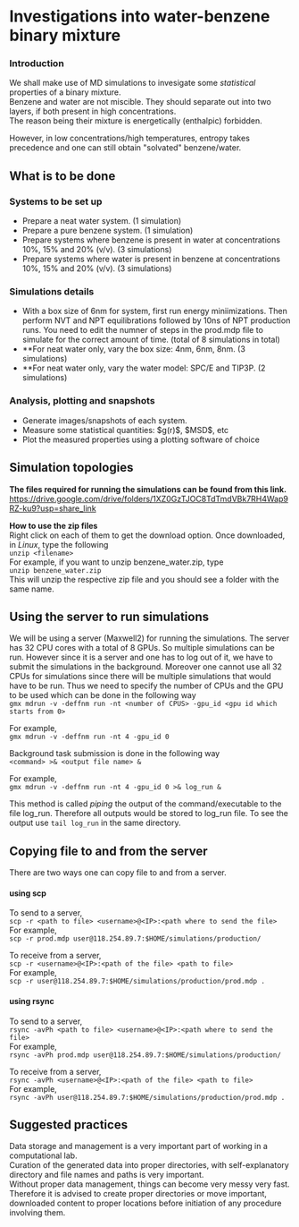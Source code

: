 <h1> Investigations into water-benzene binary mixture </h1>

<h3> Introduction </h3>

We shall make use of MD simulations to invesigate some *statistical* properties of a binary mixture.<br>
Benzene and water are not miscible. They should separate out into two layers, if both present in high concentrations.<br>
The reason being their mixture is energetically (enthalpic) forbidden. 

However, in low concentrations/high temperatures, entropy takes precedence and one can still obtain "solvated" benzene/water.

<h2> What is to be done </h2>

<h3> Systems to be set up </h3>
 <ul>
  <li> Prepare a neat water system. (1 simulation) </li>
  <li> Prepare a pure benzene system. (1 simulation) </li>
  <li> Prepare systems where benzene is present in water at concentrations 10%, 15% and 20% (v/v). (3 simulations) </li>
  <li> Prepare systems where water is present in benzene at concentrations 10%, 15% and 20% (v/v). (3 simulations) </li>
 </ul>

<h3> Simulations details </h3>
 <ul>
  <li> With a box size of 6nm for system, first run energy miniimizations. Then perform NVT and NPT equilibrations followed by 10ns of NPT production runs. You need to edit the numner of steps in the prod.mdp file to simulate for the correct amount of time.
  (total of 8 simulations in total) </li>
  <li> **For neat water only, vary the box size: 4nm, 6nm, 8nm. (3 simulations)
  <li> **For neat water only, vary the water model: SPC/E and TIP3P. (2 simulations)
 </ul>
 
<h3> Analysis, plotting and snapshots </h3>
 <ul>
  <li> Generate images/snapshots of each system. </li>
  <li> Measure some statistical quantities: $g(r)$, $MSD$, etc </li>
  <li> Plot the measured properties using a plotting software of choice </li>
 </ul>

<h2> Simulation topologies </h2>

**The files required for running the simulations can be found from this link.**<br>
https://drive.google.com/drive/folders/1XZ0GzTJOC8TdTmdVBk7RH4Wap9RZ-ku9?usp=share_link<br>

**How to use the zip files**<br>
Right click on each of them to get the download option. Once downloaded, in *Linux*, type the following<br>
```unzip <filename>```<br>
For example, if you want to unzip benzene_water.zip, type<br>
```unzip benzene_water.zip```<br>
This will unzip the respective zip file and you should see a folder with the same name.

<h2> Using the server to run simulations </h2>

 We will be using a server (Maxwell2) for running the simulations. The server has 32 CPU cores with a total of 8 GPUs. So multiple simulations can be run. However since it is a server and one has to log out of it, we have to submit the simulations in the background. Moreover one cannot use all 32 CPUs for simulations since there will be multiple simulations that would have to be run. Thus we need to specify the number of CPUs and the GPU to be used which can be done in the following way<br>
 ```gmx mdrun -v -deffnm run -nt <number of CPUS> -gpu_id <gpu id which starts from 0>```
 
 For example,<br>
 ```gmx mdrun -v -deffnm run -nt 4 -gpu_id 0```
 
 Background task submission is done in the following way<br>
 ```<command> >& <output file name> &```
 
 For example,<br>
 ```gmx mdrun -v -deffnm run -nt 4 -gpu_id 0 >& log_run &```<br>
 
 This method is called *piping* the output of the command/executable to the file log_run. Therefore all outputs would be stored to log_run file. To see the output use ```tail log_run``` in the same directory.
 
<h2> Copying file to and from the server </h2>

 There are two ways one can copy file to and from a server.<br>
 <h4> using scp </h4>
 
 To send to a server,<br>
 ```scp -r <path to file> <username>@<IP>:<path where to send the file>```<br>
 For example,<br>
 ```scp -r prod.mdp user@118.254.89.7:$HOME/simulations/production/```
 
 To receive from a server,<br>
 ```scp -r <username>@<IP>:<path of the file> <path to file>```<br>
 For example,<br>
 ```scp -r user@118.254.89.7:$HOME/simulations/production/prod.mdp .```
 
 <h4> using rsync </h4>
 
 To send to a server,<br>
 ```rsync -avPh <path to file> <username>@<IP>:<path where to send the file>```<br>
 For example,<br>
 ```rsync -avPh prod.mdp user@118.254.89.7:$HOME/simulations/production/```
 
 To receive from a server,<br>
 ```rsync -avPh <username>@<IP>:<path of the file> <path to file>```<br>
 For example,<br>
 ```rsync -avPh user@118.254.89.7:$HOME/simulations/production/prod.mdp .```
 

<h2> Suggested practices </h2>
 Data storage and management is a very important part of working in a computational lab.<br>
 Curation of the generated data into proper directories, with self-explanatory directory and file names and paths is very important.<br>
 Without proper data management, things can become very messy very fast. Therefore it is advised to create proper directories or move important, downloaded content to proper locations before initiation of any procedure involving them.
